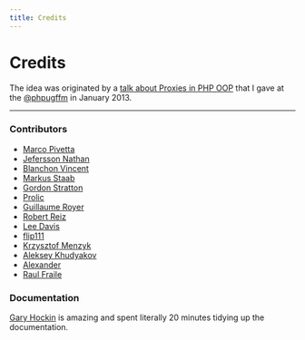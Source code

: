 ```yaml
---
title: Credits
---
```


# Credits

The idea was originated by a [talk about Proxies in PHP OOP](http://marco-pivetta.com/proxy-pattern-in-php/) that I gave at 
the [@phpugffm](https://twitter.com/phpugffm) in January 2013.

---

### Contributors

- [Marco Pivetta](https://github.com/Ocramius)
- [Jefersson Nathan](https://github.com/malukenho)
- [Blanchon Vincent](https://github.com/blanchonvincent)
- [Markus Staab](https://github.com/staabm)
- [Gordon Stratton](https://github.com/gws)
- [Prolic](https://github.com/prolic)
- [Guillaume Royer](https://github.com/guilro)
- [Robert Reiz](https://github.com/reiz)
- [Lee Davis](https://github.com/leedavis81)
- [flip111](https://github.com/flip111)
- [Krzysztof Menzyk](https://github.com/krymen)
- [Aleksey Khudyakov](https://github.com/Xerkus)
- [Alexander](https://github.com/asm89)
- [Raul Fraile](https://github.com/raulfraile)

### Documentation

[Gary Hockin](https://twitter.com/GeeH) is amazing and spent literally 20 minutes tidying up the documentation.
